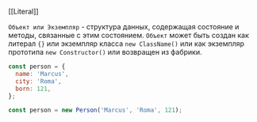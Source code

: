 [[Literal]]

`Объект или Экземпляр` - структура данных, содержащая состояние и методы, связанные с этим состоянием.
`Объект` может быть создан как литерал `{}` или экземпляр класса `new ClassName()` или как экземпляр прототипа `new Constructor()` или возвращен из фабрики.
```js
const person = {
  name: 'Marcus',
  city: 'Roma',
  born: 121,
};

const person = new Person('Marcus', 'Roma', 121);
```
